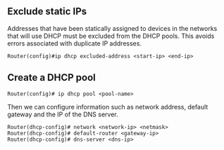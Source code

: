 ## Exclude static IPs
Addresses that have been statically assigned to devices in the networks that will use DHCP must be excluded from the DHCP pools. This avoids errors associated with duplicate IP addresses.
```
Router(config)#ip dhcp excluded-address <start-ip> <end-ip>
```
## Create a DHCP pool
```
Router(config)# ip dhcp pool <pool-name>
```
Then we can configure information such as network address, default gateway and the IP of the DNS server.
```
Router(dhcp-config)# network <network-ip> <netmask>
Router(dhcp-config)# default-router <gateway-ip>
Router(dhcp-config)# dns-server <dns-ip>
```